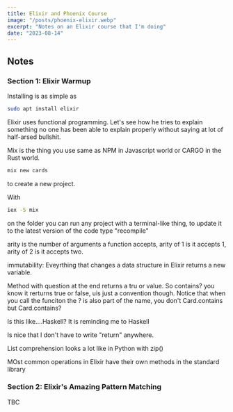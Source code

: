 ```yaml
---
title: Elixir and Phoenix Course
image: "/posts/phoenix-elixir.webp"
excerpt: "Notes on an Elixir course that I'm doing"
date: "2023-08-14"
---
```

## Notes

### Section 1: Elixir Warmup
Installing is as simple as 

```bash
sudo apt install elixir
```

Elixir uses functional programming. 
Let's see how he tries to explain something no one has been able to explain properly without saying at lot of half-arsed bullshit. 

Mix is the thing you use same as NPM in Javascript world or CARGO in the Rust world. 

```bash
mix new cards
```

to create a new project. 

With 

```bash
iex -S mix
```
 on the folder you can run any project with a terminal-like thing, to update it to the latest version of the code type "recompile"


 arity is the number of arguments a function accepts, arity of 1 is it accepts 1, arity of 2 is it accepts two. 

 immutability: Eveyrthing that changes a data structure in Elixir returns a new variable. 

 Method with question at the end returns a tru or value. So contains? you know it rerturns true or false, uis just a convention though. Notice that when you call the funciton the ? is also part of the name, you don't Card.contains but Card.contains?

 Is this like....Haskell? It is reminding me to Haskell

 Is nice that I don't have to write "return" anywhere.

List comprehension looks a lot like in Python with zip()

MOst common operations in Elixir have their own methods in the standard library

### Section 2: Elixir's Amazing Pattern Matching

TBC